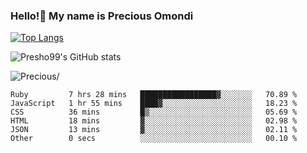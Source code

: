 ### Hello!👋 My name is Precious Omondi 

[![Top Langs](https://github-readme-stats.vercel.app/api/top-langs/?username=Presho99&langs_count=8&theme=dark)](https://github.com/Presho99/github-readme-stats)

![Presho99's GitHub stats](https://github-readme-stats.vercel.app/api?username=Presho99&show_icons=true&theme=dark)


<p align="left"> <img src=https://komarev.com/ghpvc/?username=Presho99&color=blueviolet alt=Precious/></p>






<!--START_SECTION:waka-->

```text
Ruby         7 hrs 28 mins   █████████████████▓░░░░░░░   70.89 %
JavaScript   1 hr 55 mins    ████▓░░░░░░░░░░░░░░░░░░░░   18.23 %
CSS          36 mins         █▒░░░░░░░░░░░░░░░░░░░░░░░   05.69 %
HTML         18 mins         ▓░░░░░░░░░░░░░░░░░░░░░░░░   02.98 %
JSON         13 mins         ▓░░░░░░░░░░░░░░░░░░░░░░░░   02.11 %
Other        0 secs          ░░░░░░░░░░░░░░░░░░░░░░░░░   00.10 %
```

<!--END_SECTION:waka-->

